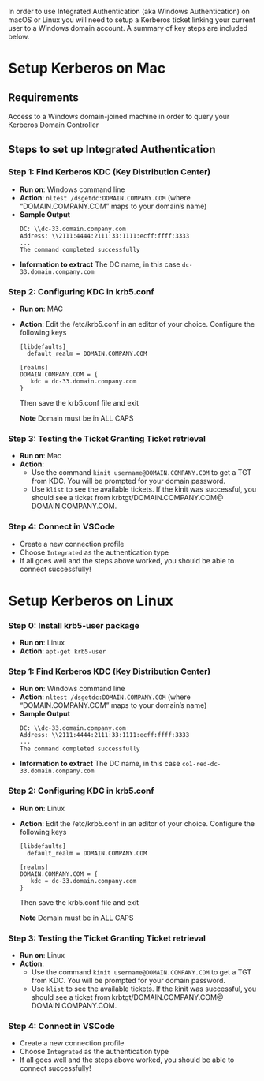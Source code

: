 In order to use Integrated Authentication (aka Windows Authentication) on macOS or Linux you will need to setup a Kerberos ticket linking your current user to a Windows domain account. A summary of key steps are included below.

# Setup Kerberos on Mac

## Requirements
Access to a Windows domain-joined machine in order to query your Kerberos Domain Controller

## Steps to set up Integrated Authentication

### Step 1: Find Kerberos KDC (Key Distribution Center)
- **Run on**: Windows command line
- **Action**: `nltest /dsgetdc:DOMAIN.COMPANY.COM` (where “DOMAIN.COMPANY.COM” maps to your domain’s name)
- **Sample Output**
  ```
  DC: \\dc-33.domain.company.com
  Address: \\2111:4444:2111:33:1111:ecff:ffff:3333
  ...
  The command completed successfully
  ```
- **Information to extract**
  The DC name, in this case `dc-33.domain.company.com`

### Step 2: Configuring KDC in krb5.conf
- **Run on**: MAC
- **Action**: Edit the /etc/krb5.conf in an editor of your choice. Configure the following keys
  ```
  [libdefaults]
    default_realm = DOMAIN.COMPANY.COM
   
  [realms]
  DOMAIN.COMPANY.COM = {
     kdc = dc-33.domain.company.com
  }
  ```
  Then save the krb5.conf file and exit

  **Note** Domain must be in ALL CAPS

### Step 3: Testing the Ticket Granting Ticket retrieval
- **Run on**: Mac
- **Action**:
  - Use the command `kinit username@DOMAIN.COMPANY.COM` to get a TGT from KDC. You will be prompted for your domain password.
  - Use `klist` to see the available tickets. If the kinit was successful, you should see a ticket from krbtgt/DOMAIN.COMPANY.COM@ DOMAIN.COMPANY.COM.

### Step 4: Connect in VSCode
- Create a new connection profile
- Choose `Integrated` as the authentication type
- If all goes well and the steps above worked, you should be able to connect successfully!


# Setup Kerberos on Linux

### Step 0: Install krb5-user package
- **Run on**: Linux
- **Action**: `apt-get krb5-user`

### Step 1: Find Kerberos KDC (Key Distribution Center)
- **Run on**: Windows command line
- **Action**: `nltest /dsgetdc:DOMAIN.COMPANY.COM` (where “DOMAIN.COMPANY.COM” maps to your domain’s name)
- **Sample Output**
  ```
  DC: \\dc-33.domain.company.com
  Address: \\2111:4444:2111:33:1111:ecff:ffff:3333
  ...
  The command completed successfully
  ```
- **Information to extract**
  The DC name, in this case `co1-red-dc-33.domain.company.com`

### Step 2: Configuring KDC in krb5.conf
- **Run on**: Linux
- **Action**: Edit the /etc/krb5.conf in an editor of your choice. Configure the following keys
  ```
  [libdefaults]
    default_realm = DOMAIN.COMPANY.COM
   
  [realms]
  DOMAIN.COMPANY.COM = {
     kdc = dc-33.domain.company.com
  }
  ```
  Then save the krb5.conf file and exit

  **Note** Domain must be in ALL CAPS

### Step 3: Testing the Ticket Granting Ticket retrieval
- **Run on**: Linux
- **Action**:
  - Use the command `kinit username@DOMAIN.COMPANY.COM` to get a TGT from KDC. You will be prompted for your domain password.
  - Use `klist` to see the available tickets. If the kinit was successful, you should see a ticket from krbtgt/DOMAIN.COMPANY.COM@ DOMAIN.COMPANY.COM.

### Step 4: Connect in VSCode
- Create a new connection profile
- Choose `Integrated` as the authentication type
- If all goes well and the steps above worked, you should be able to connect successfully!

